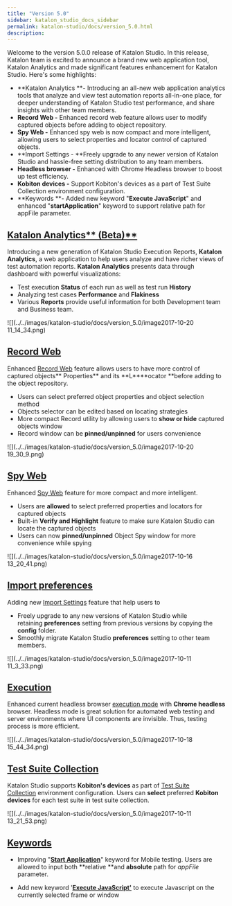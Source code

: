 ```yaml
---
title: "Version 5.0" 
sidebar: katalon_studio_docs_sidebar
permalink: katalon-studio/docs/version_5.0.html 
description: 
---
```

Welcome to the version 5.0.0 release of Katalon Studio. In this release, Katalon team is excited to announce a brand new web application tool, Katalon Analytics and made significant features enhancement for Katalon Studio. Here's some highlights:

*   **Katalon Analytics **\- Introducing an all-new web application analytics tools that analyze and view test automation reports all-in-one place, for deeper understanding of Katalon Studio test performance, and share insights with other team members. 
*   **Record Web -** Enhanced record web feature allows user to modify captured objects before adding to object repository. 
*   **Spy Web -** Enhanced spy web is now compact and more intelligent, allowing users to select properties and locator control of captured objects. 
*   **Import Settings - **Freely upgrade to any newer version of Katalon Studio and hassle-free setting distribution to any team members.
*   **Headless browser -** Enhanced with Chrome Headless browser to boost up test efficiency.
*   **Kobiton devices -** Support Kobiton's devices as a part of Test Suite Collection environment configuration.
*   **Keywords **\- Added new keyword "**Execute JavaScript**" and enhanced "**startApplication**" keyword to support relative path for appFile parameter.

[**Katalon Analytics**** (Beta)**](/display/KA)
-----------------------------------------------

Introducing a new generation of Katalon Studio Execution Reports, **Katalon Analytics**, a web application to help users analyze and have richer views of test automation reports. **Katalon Analytics** presents data through dashboard with powerful visualizations:

*   Test execution **Status** of each run as well as test run **History**
*   Analyzing test cases **Performance** and **Flakiness**
*   Various **Reports** provide useful information for both Development team and Business team. 

![](../../images/katalon-studio/docs/version_5.0/image2017-10-20 11_14_34.png)

**[Record Web](/pages/viewpage.action?pageId=5118055)**
-------------------------------------------------------

Enhanced [Record Web](/pages/viewpage.action?pageId=5118055) feature allows users to have more control of captured objects** Properties** and its **L****ocator **before adding to the object repository.

*   Users can select preferred object properties and object selection method
*   Objects selector can be edited based on locating strategies
*   More compact Record utility by allowing users to **show or hide** captured objects window
*   Record window can be **pinned/unpinned** for users convenience

![](../../images/katalon-studio/docs/version_5.0/image2017-10-20 19_30_9.png)

**[Spy Web](https://docs.katalon.com/x/5BZO)**
----------------------------------------------

Enhanced [Spy Web](https://docs.katalon.com/x/5BZO) feature for more compact and more intelligent.

*   Users are **allowed** to select preferred properties and locators for captured objects
*   Built-in **Verify and Highlight** feature to make sure Katalon Studio can locate the captured objects
*   Users can now **pinned/unpinned** Object Spy window for more convenience while spying

![](../../images/katalon-studio/docs/version_5.0/image2017-10-16 13_20_41.png)

**[Import preferences](https://docs.katalon.com/x/eYEw)**
---------------------------------------------------------

Adding new [Import Settings](https://docs.katalon.com/x/eYEw) feature that help users to

*   Freely upgrade to any new versions of Katalon Studio while retaining **preferences** setting from previous versions by copying the **config** folder.
*   Smoothly migrate Katalon Studio **preferences** setting to other team members.

![](../../images/katalon-studio/docs/version_5.0/image2017-10-11 11_3_33.png)

**[Execution](https://docs.katalon.com/x/sxVO)**
------------------------------------------------

Enhanced current headless browser [execution mode](https://docs.katalon.com/x/sxVO) with **Chrome headless** browser. Headless mode is great solution for automated web testing and server environments where UI components are invisible. Thus, testing process is more efficient. 

![](../../images/katalon-studio/docs/version_5.0/image2017-10-18 15_44_34.png)

**[Test Suite Collection](https://docs.katalon.com/display/KD/Mobile+Testing+with+Kobiton+Devices#MobileTestingwithKobitonDevices-ExecuteTestSuiteCollection)**
---------------------------------------------------------------------------------------------------------------------------------------------------------------

Katalon Studio supports **Kobiton's devices** as part of [Test Suite Collection](https://docs.katalon.com/display/KD/Mobile+Testing+with+Kobiton+Devices#MobileTestingwithKobitonDevices-ExecuteTestSuiteCollection) environment configuration. Users can **select** preferred **Kobiton devices** for each test suite in test suite collection.

![](../../images/katalon-studio/docs/version_5.0/image2017-10-11 13_21_53.png)

**[Keywords](https://docs.katalon.com/x/VQAM)**
-----------------------------------------------

*   Improving "**[Start Application](https://docs.katalon.com/x/zo0Y)**" keyword for Mobile testing. Users are allowed to input both **relative **and **absolute** path for _appFile_ parameter.

*   Add new keyword '**[Execute JavaScript'](https://docs.katalon.com/display/KD/%5BWebUI%5D+Execute+JavaScript)** to execute Javascript on the currently selected frame or window